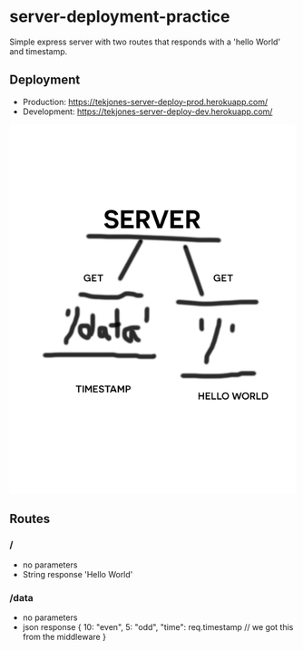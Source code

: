 # server-deployment-practice

Simple express server with two routes that responds with a 'hello World' and timestamp.

## Deployment
- Production: https://tekjones-server-deploy-prod.herokuapp.com/
- Development: https://tekjones-server-deploy-dev.herokuapp.com/

![express app](./express-app.jpg)

## Routes

### /
- no parameters
- String response 'Hello World'

### /data
- no parameters
- json response {
    10: "even",
    5: "odd",
    "time": req.timestamp // we got this from the middleware
  }

